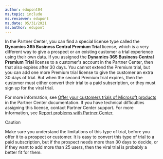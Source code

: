 ```yaml
---
author: edupont04
ms.topic: include
ms.reviewer: edupont
ms.date: 05/31/2021
ms.author: edupont
---
```

In the Partner Center, you can find a special license type called the **Dynamics 365 Business Central Premium Trial** license, which is a very different way to give a prospect or an existing customer a trial experience using their own data. If you assigned the **Dynamics 365 Business Central Premium Trial** license to a customer's account in the Partner Center, then that also expires after 30 days. You cannot extend the Premium trial, but you can add one more Premium trial license to give the customer an extra 30 days of trial. But when the second Premium trial expires, then the customer must either convert their trial to a paid subscription, or they must sign up for the viral trial.  

For more information, see [Offer your customers trials of Microsoft products](/partner-center/offer-your-customers-trials-of-microsoft-products) in the Partner Center documentation. If you have technical difficulties assigning this license, contact Partner Center support. For more information, see [Report problems with Partner Center](/partner-center/report-problems-with-partner-center).  

> [!CAUTION]
> Make sure you understand the limitations of this type of trial, before you offer it to a prospect or customer. It is easy to convert this type of trial to a paid subscription, but if the prospect needs more than 30 days to decide, or if they want to add more than 25 users, then the viral trial is probably a better fit for them.  
